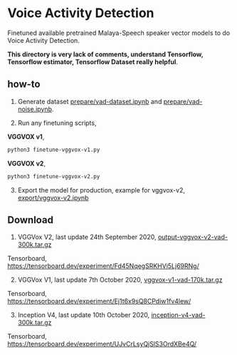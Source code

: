# Voice Activity Detection

Finetuned available pretrained Malaya-Speech speaker vector models to do Voice Activity Detection.

**This directory is very lack of comments, understand Tensorflow, Tensorflow estimator, Tensorflow Dataset really helpful**.

## how-to

1. Generate dataset [prepare/vad-dataset.ipynb](prepare/vad-dataset.ipynb) and [prepare/vad-noise.ipynb](prepare/vad-noise.ipynb).

2. Run any finetuning scripts,

**VGGVOX v1**,

```bash
python3 finetune-vggvox-v1.py
```

**VGGVOX v2**,

```bash
python3 finetune-vggvox-v2.py
```

3. Export the model for production, example for vggvox-v2, [export/vggvox-v2.ipynb](export/vggvox-v2.ipynb)

## Download

1. VGGVox V2, last update 24th September 2020, [output-vggvox-v2-vad-300k.tar.gz](https://f000.backblazeb2.com/file/malaya-speech-model/finetuned/output-vggvox-v2-vad-300k.tar.gz)

Tensorboard, https://tensorboard.dev/experiment/Fd45NqegSRKHVi5Lj69RNg/

2. VGGVox V1, last update 7th October 2020, [vggvox-v1-vad-170k.tar.gz](https://f000.backblazeb2.com/file/malaya-speech-model/finetuned/vggvox-v1-vad-170k.tar.gz)

Tensorboard, https://tensorboard.dev/experiment/Ej1t6x9sQ8CPdiw1fv4lew/

3. Inception V4, last update 10th October 2020, [inception-v4-vad-300k.tar.gz](https://f000.backblazeb2.com/file/malaya-speech-model/finetuned/inception-v4-vad-300k.tar.gz)

Tensorboard, https://tensorboard.dev/experiment/UJvCrLsyQjSlS3OrdXBe4Q/